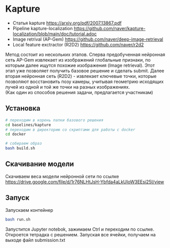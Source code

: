 # Kapture

- Статья kapture https://arxiv.org/pdf/2007.13867.pdf
- Pipeline kapture-localization
https://github.com/naver/kapture-localization/blob/main/doc/tutorial.adoc
- Image retrival (AP-Gem) https://github.com/naver/deep-image-retrieval
- Local feature exctractor (R2D2)  https://github.com/naver/r2d2

Метод состоит из нескольких этапов. Сперва предобученная нейронная сеть AP-Gem извлекает из изображений глобальные признаки, по которым далее ищутся похожие изображения (Image retrieval). Этот этап уже позволяет получить базовое решение и сделать submit. 
Далее вторая нейронная сеть (R2D2) - извлекает ключевые точки, которые позволяют восстановить позу камеры, учитывая геометрию исходящих лучей из одной и той же точки на разных изображениях.  
(Как один из способов решения задачи, предлагается участникам)

## Установка

```sh
# переходим в корень папки базового решения
cd baselines/kapture
# переходим в директорию со скриптами для работы с docker
cd docker

# собираем образ
bash build.sh
```
## Скачивание модели
Скачиваем веса модели нейронной сети по ссылке 
https://drive.google.com/file/d/1r76NLHtJsH-Ybfda4aLkUIoW3EEsi25I/view 

## Запуск
Запускаем контейнер
```sh
bash run.sh
```

Запустится Jupyter notebok, зажимаем Ctrl и переходим по ссылке.
Откроется тетрадка с решением. 
Запуская все ячейки, получаем на выходе файл submission.txt




